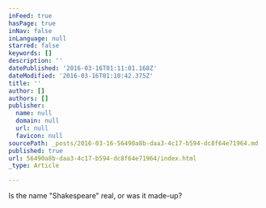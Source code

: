 ```yaml
---
inFeed: true
hasPage: true
inNav: false
inLanguage: null
starred: false
keywords: []
description: ''
datePublished: '2016-03-16T01:11:01.168Z'
dateModified: '2016-03-16T01:10:42.375Z'
title: ''
author: []
authors: []
publisher:
  name: null
  domain: null
  url: null
  favicon: null
sourcePath: _posts/2016-03-16-56490a8b-daa3-4c17-b594-dc8f64e71964.md
published: true
url: 56490a8b-daa3-4c17-b594-dc8f64e71964/index.html
_type: Article

---
```

Is the name "Shakespeare" real, or was it made-up?